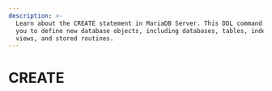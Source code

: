 ```yaml
---
description: >-
  Learn about the CREATE statement in MariaDB Server. This DDL command allows
  you to define new database objects, including databases, tables, indexes,
  views, and stored routines.
---
```


# CREATE

